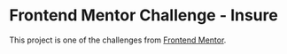 # Frontend Mentor Challenge - Insure

This project is one of the challenges from [Frontend Mentor](https://www.frontendmentor.io/).
